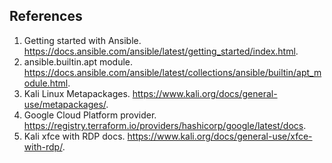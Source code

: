 ## References
1. Getting started with Ansible. https://docs.ansible.com/ansible/latest/getting_started/index.html.
1. ansible.builtin.apt module. https://docs.ansible.com/ansible/latest/collections/ansible/builtin/apt_module.html.
1. Kali Linux Metapackages. https://www.kali.org/docs/general-use/metapackages/.
1. Google Cloud Platform provider. https://registry.terraform.io/providers/hashicorp/google/latest/docs.
1. Kali xfce with RDP docs. https://www.kali.org/docs/general-use/xfce-with-rdp/.
